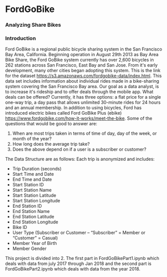 # FordGoBike
### Analyzing Share Bikes
### Introduction
 Ford GoBike is a regional public bicycle sharing system in the San Francisco Bay Area, California. Beginning operation in August 29th 2013 as Bay Area Bike Share, the Ford GoBike system currently has over 2,600 bicycles in 262 stations across San Francisco, East Bay and San Jose. From it's early development, many other cities began adopting this system.
 This is the link for the dataset https://s3.amazonaws.com/fordgobike-data/index.html. This data set includes information about individual rides made in a bike-sharing system covering the San Francisco Bay area.
Our goal as a data analyst, is to increase it's rideship and to offer deals through the mobile app. What deals can be offered? Currently, it has three options: a flat price for a single one-way trip, a day pass that allows unlimited 30-minute rides for 24 hours and an annual membership. In addition to using bicycles, Ford has introduced electric bikes called Ford GoBike Plus (ebike) https://www.fordgobike.com/how-it-works/meet-the-bike.
Some of the questions that would be good to answer are:
1. When are most trips taken in terms of time of day, day of the week, or month of the year?
2. How long does the average trip take?
3. Does the above depend on if a user is a subscriber or customer?

The Data Structure are as follows:
Each trip is anonymized and includes:

 * Trip Duration (seconds)
 * Start Time and Date
 * End Time and Date
 * Start Station ID
 * Start Station Name
 * Start Station Latitude
 * Start Station Longitude
 * End Station ID
 * End Station Name
 * End Station Latitude
 * End Station Longitude
 * Bike ID
 * User Type (Subscriber or Customer – “Subscriber” = Member or “Customer” = Casual)
 * Member Year of Birth
 * Member Gender

This project is divided into 2. The first part in FordGoBikePart1.ipynb which deals with data from july 2017 through Jan 2018 
and the second part is FordGoBikePart2.ipynb which deals with data from the year 2018.
